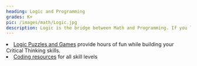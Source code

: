 ```yaml
---
heading: Logic and Programming
grades: K+
pic: /images/math/Logic.jpg
description: Logic is the bridge between Math and Programming. If you love Math, then explore Logic and Programming. Chances are you'll love it!
---
```

<li><a href="/logic/">Logic Puzzles and Games</a> provide hours of fun while building your Critical Thinking skills.</li>
<li><a href="/technology/">Coding resources</a> for all skill levels</li>
